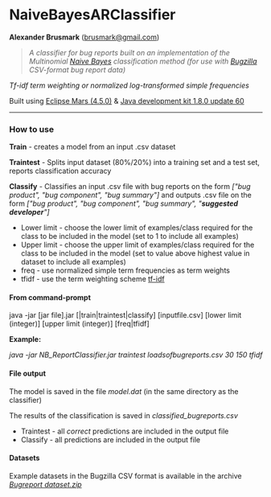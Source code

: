 # NaiveBayesARClassifier 

**Alexander Brusmark** (brusmark@gmail.com)

> *A classifier for bug reports built on an implementation of the Multinomial [Naive Bayes](https://en.wikipedia.org/wiki/Naive_Bayes_classifier) classification method (for use with [Bugzilla](https://www.bugzilla.org/) CSV-format bug report data)*

*Tf-idf term weighting or normalized log-transformed simple frequencies*

Built using [Eclipse Mars (4.5.0)](http://www.eclipse.org/downloads/) & [Java development kit 1.8.0 update 60](http://www.oracle.com/technetwork/java/javase/downloads/index.html) 

---

### How to use
__Train__ - creates a model from an input .csv dataset

__Traintest__ - Splits input dataset (80%/20%) into a training set and a test set, reports classification accuracy

__Classify__ - Classifies an input .csv file with bug reports on the form *["bug product", "bug component", "bug summary"]* and outputs .csv file on the form *["bug product", "bug component", "bug summary", "__suggested developer__"]*

* Lower limit - choose the lower limit of examples/class required for the class to be included in the model (set to 1 to include all examples)
* Upper limit - choose the upper limit of examples/class required for the class to be included in the model (set to value above highest value in dataset to include all examples)
* freq - use normalized simple term frequencies as term weights
* tfidf - use the term weighting scheme [tf-idf](https://en.wikipedia.org/wiki/Tf–idf)

#### From command-prompt

java -jar [jar file].jar [|train|traintest|classify] [inputfile.csv] [lower limit (integer)] [upper limit (integer)] [freq|tfidf]

__Example:__

*java -jar NB_ReportClassifier.jar traintest loadsofbugreports.csv 30 150 tfidf*


#### File output

The model is saved in the file *model.dat* (in the same directory as the classifier)

The results of the classification is saved in *classified_bugreports.csv*
* Traintest - all _correct_ predictions are included in the output file
* Classify - all predictions are included in the output file


#### Datasets

Example datasets in the Bugzilla CSV format is available in the archive *[Bugreport dataset.zip](Bugreport%20datasets.zip)*
